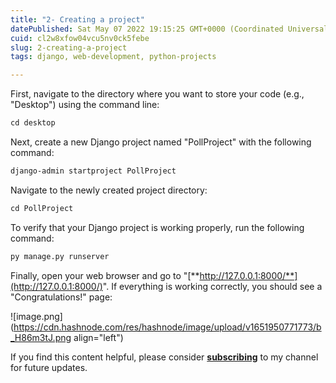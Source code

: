 ```yaml
---
title: "2- Creating a project"
datePublished: Sat May 07 2022 19:15:25 GMT+0000 (Coordinated Universal Time)
cuid: cl2w8xfow04vcu5nv0ck5febe
slug: 2-creating-a-project
tags: django, web-development, python-projects

---
```


First, navigate to the directory where you want to store your code (e.g., "Desktop") using the command line:

```xml
cd desktop
```

Next, create a new Django project named "PollProject" with the following command:

```xml
django-admin startproject PollProject
```

Navigate to the newly created project directory:

```xml
cd PollProject
```

To verify that your Django project is working properly, run the following command:

```xml
py manage.py runserver
```

Finally, open your web browser and go to "[**http://127.0.0.1:8000/**](http://127.0.0.1:8000/)". If everything is working correctly, you should see a "Congratulations!" page:

![image.png](https://cdn.hashnode.com/res/hashnode/image/upload/v1651950771773/b_H86m3tJ.png align="left")

If you find this content helpful, please consider [**subscribing**](https://www.youtube.com/channel/UCpbWlHEqBSnJb6i4UemXQpA?sub_confirmation=1) to my channel for future updates.